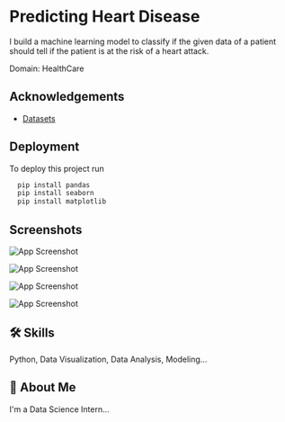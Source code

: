 
# Predicting Heart Disease

I
build a machine learning model to classify if the given data of a patient should tell
if the patient is at the risk of a heart attack.

Domain: HealthCare
## Acknowledgements

 - [Datasets](https://archive.ics.uci.edu/ml/datasets/Heart+Disease?spm=5176.100239.blogcont54260.8.TRNGoO)



## Deployment

To deploy this project run

```bash
  pip install pandas
  pip install seaborn
  pip install matplotlib

```


## Screenshots

![App Screenshot](https://github.com/prashas1/Predicting-Heart_Disease/assets/164464896/4bed9b10-c3bc-49ef-9e8b-c2b94d1e58a2)

![App Screenshot](https://github.com/prashas1/Predicting-Heart_Disease/assets/164464896/0e30ef49-b466-4722-8fd3-d0c7d0ec6d90)

![App Screenshot](https://github.com/prashas1/Predicting-Heart_Disease/assets/164464896/cf1832e8-bf25-4a86-83a1-dd5f57239036)

![App Screenshot](https://github.com/prashas1/Predicting-Heart_Disease/assets/164464896/9451e993-6a52-4a80-bccc-6c43b7851dad)


## 🛠 Skills
Python, Data Visualization, Data Analysis, Modeling...


## 🚀 About Me
I'm a Data Science Intern...

